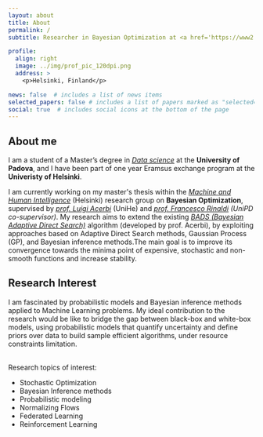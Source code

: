 ```yaml
---
layout: about
title: About
permalink: /
subtitle: Researcher in Bayesian Optimization at <a href='https://www2.helsinki.fi/en/researchgroups/machine-and-human-intelligence'>Machine and Human Intelligence Lab</a>.<br>Currently contributing to <a href='https://papers.nips.cc/paper/2017/hash/df0aab058ce179e4f7ab135ed4e641a9-Abstract.html'>BADS</a>.<br><strong>[Looking for a PhD]</strong>.

profile:
  align: right
  image: ../img/prof_pic_120dpi.png
  address: >
    <p>Helsinki, Finland</p>

news: false  # includes a list of news items
selected_papers: false # includes a list of papers marked as "selected={true}"
social: true  # includes social icons at the bottom of the page
---
```


**About me**
---

I am a student of a Master’s degree in *[Data science](https://datascience.math.unipd.it/curricula/machine-learning-for-intelligent-systems/)* at the **University of Padova**, and I have been part of one year Eramsus exchange program at the **Univeristy of Helsinki**.

I am currently working on my master's thesis within the *[Machine and Human Intelligence](https://www2.helsinki.fi/en/researchgroups/machine-and-human-intelligence)* (Helsinki) research group on **Bayesian Optimization**, supervised by *[prof. Luigi Acerbi](http://luigiacerbi.com/)* (UniHe) and *[prof. Francesco Rinaldi](https://www.math.unipd.it/~rinaldi/) (UniPD co-supervisor)*. My research aims to extend the existing *[BADS (Bayesian Adaptive Direct Search)](https://papers.nips.cc/paper/2017/hash/df0aab058ce179e4f7ab135ed4e641a9-Abstract.html)* algorithm (developed by prof. Acerbi), by exploiting approaches based on Adaptive Direct Search methods, Gaussian Process (GP), and Bayesian inference
methods.The main goal is to improve its convergence towards the minima point of expensive, stochastic and non-smooth
functions and increase stability.

**Research Interest**
---

I am fascinated by probabilistic models and Bayesian inference methods applied to Machine Learning problems.
My ideal contribution to the research would be like to bridge the gap between black-box and white-box models, using probabilistic models that quantify uncertainty and define priors over data to build sample efficient algorithms, under resource constraints limitation.<br/><br/>

Research topics of interest:

  * Stochastic Optimization
  * Bayesian Inference methods
  * Probabilistic modeling
  * Normalizing Flows
  * Federated Learning
  * Reinforcement Learning